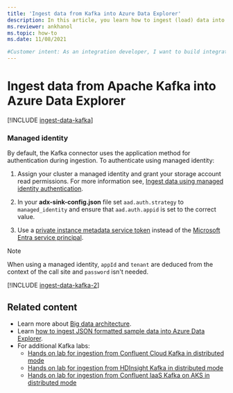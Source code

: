 ```yaml
---
title: 'Ingest data from Kafka into Azure Data Explorer'
description: In this article, you learn how to ingest (load) data into Azure Data Explorer from Kafka.
ms.reviewer: ankhanol
ms.topic: how-to
ms.date: 11/08/2021

#Customer intent: As an integration developer, I want to build integration pipelines from Kafka into Azure Data Explorer, so I can make data available for near real time analytics.
---
```

# Ingest data from Apache Kafka into Azure Data Explorer

[!INCLUDE [ingest-data-kafka](includes/cross-repo/ingest-data-kafka.md)]

### Managed identity

By default, the Kafka connector uses the application method for authentication during ingestion. To authenticate using managed identity:

1. Assign your cluster a managed identity and grant your storage account read permissions. For more information see, [Ingest data using managed identity authentication](ingest-data-managed-identity.md).

1. In your **adx-sink-config.json** file set `aad.auth.strategy` to `managed_identity` and ensure that `aad.auth.appid` is set to the correct value.

1. Use a [private instance metadata service token](/azure/active-directory/managed-identities-azure-resources/how-to-use-vm-token) instead of the [Microsoft Entra service principal](#create-a-microsoft-entra-service-principal).

> [!NOTE]
> When using a managed identity, `appId` and `tenant` are deduced from the context of the call site and `password` isn't needed.

[!INCLUDE [ingest-data-kafka-2](includes/cross-repo/ingest-data-kafka-2.md)]

## Related content

* Learn more about [Big data architecture](/azure/architecture/solution-ideas/articles/big-data-azure-data-explorer).
* Learn [how to ingest JSON formatted sample data into Azure Data Explorer](./ingest-json-formats.md?tabs=kusto-query-language).
* For additional Kafka labs:
   * [Hands on lab for ingestion from Confluent Cloud Kafka in distributed mode](https://github.com/Azure/azure-kusto-labs/blob/master/kafka-integration/confluent-cloud/README.md)
   * [Hands on lab for ingestion from HDInsight Kafka in distributed mode](https://github.com/Azure/azure-kusto-labs/tree/master/kafka-integration/distributed-mode/hdinsight-kafka)
   * [Hands on lab for ingestion from Confluent IaaS Kafka on AKS in distributed mode](https://github.com/Azure/azure-kusto-labs/blob/master/kafka-integration/distributed-mode/confluent-kafka/README.md)
